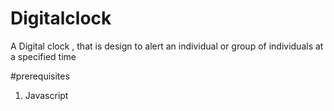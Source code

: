 # Digitalclock
A Digital clock , that is design to alert an individual or group of individuals at a specified time 

#prerequisites
1. Javascript 


#
